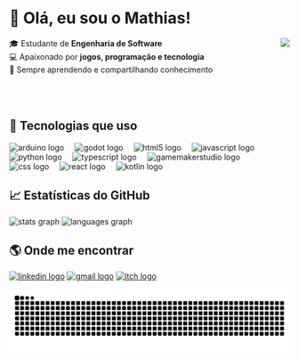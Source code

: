 # 👋 Olá, eu sou o Mathias!

<img align="right" height="155" src="https://i.imgflip.com/65efzo.gif"  />

🎓 Estudante de **Engenharia de Software**  
💻 Apaixonado por **jogos, programação e tecnologia**  
🚀 Sempre aprendendo e compartilhando conhecimento  
<br>
<br>
<br>


## 🚀 Tecnologias que uso
<div align="left">
  <img src="https://skillicons.dev/icons?i=arduino" height="30" alt="arduino logo"  />
  <img width="11" />
  <img src="https://skillicons.dev/icons?i=godot" height="30" alt="godot logo"  />
  <img width="11" />
  <img src="https://skillicons.dev/icons?i=html" height="30" alt="html5 logo"  />
  <img width="11" />
  <img src="https://skillicons.dev/icons?i=js" height="30" alt="javascript logo"  />
  <img width="11" />
  <img src="https://skillicons.dev/icons?i=py" height="30" alt="python logo"  />
  <img width="11" />
  <img src="https://skillicons.dev/icons?i=ts" height="30" alt="typescript logo"  />
  <img width="11" />
  <img src="https://skillicons.dev/icons?i=gamemakerstudio" height="30" alt="gamemakerstudio logo"  />
  <img width="11" />
  <img src="https://cdn.simpleicons.org/css/1572B6" height="30" alt="css logo"  />
  <img width="11" />
  <img src="https://cdn.simpleicons.org/react/61DAFB" height="30" alt="react logo"  />
  <img width="11" />
  <img src="https://cdn.simpleicons.org/kotlin/7F52FF" height="30" alt="kotlin logo"  />
</div>


## 📈 Estatísticas do GitHub
<div align="left">
  <img src="https://github-readme-stats.vercel.app/api?username=MathiasTAR&hide_title=false&hide_rank=true&show_icons=true&include_all_commits=true&count_private=true&disable_animations=false&theme=dracula&locale=pt-br&hide_border=false" height="155" alt="stats graph"  />
  <img src="https://github-readme-stats.vercel.app/api/top-langs?username=MathiasTAR&locale=en&hide_title=false&layout=compact&card_width=320&langs_count=5&theme=dracula&hide_border=false" height="150" alt="languages graph"  />
</div>


## 🌎 Onde me encontrar
<div align="left">
  <a href="https://www.linkedin.com/in/mathias-estudande/" target="_blank"><img src="https://raw.githubusercontent.com/maurodesouza/profile-readme-generator/master/src/assets/icons/social/linkedin/default.svg" width="56" height="40" alt="linkedin logo"/></a>
  <a href="mathiasaraujo508@gmail.com" target="_blank"><img src="https://raw.githubusercontent.com/maurodesouza/profile-readme-generator/master/src/assets/icons/social/gmail/default.svg" width="56" height="40" alt="gmail logo"/></a>
  <a href="https://mathias171.itch.io/" target="_blank"><img src="https://raw.githubusercontent.com/maurodesouza/profile-readme-generator/master/src/assets/icons/social/itch/default.svg" width="56" height="40" alt="itch logo"/></a>
</div>

<br clear="both">

<img src="https://raw.githubusercontent.com/MathiasTAR/MathiasTAR/output/snake.svg" alt="Snake animation" />
